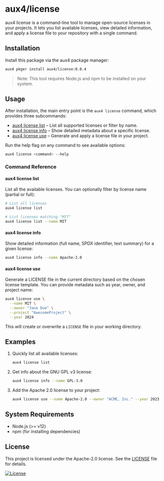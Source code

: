 # aux4/license

aux4 license is a command-line tool to manage open-source licenses in your projects. It lets you list available licenses, view detailed information, and apply a license file to your repository with a single command.

## Installation

Install this package via the aux4 package manager:

```bash
aux4 pkger install aux4/license:0.0.4
```

> Note: This tool requires Node.js and npm to be installed on your system.

## Usage

After installation, the main entry point is the `aux4 license` command, which provides three subcommands:

* [aux4 license list](./commands/aux4/license/list) – List all supported licenses or filter by name.
* [aux4 license info](./commands/aux4/license/info) – Show detailed metadata about a specific license.
* [aux4 license use](./commands/aux4/license/use) – Generate and apply a license file in your project.

Run the help flag on any command to see available options:

```bash
aux4 license <command> --help
```

### Command Reference

#### aux4 license list

List all the available licenses. You can optionally filter by license name (partial or full):

```bash
# List all licenses
aux4 license list

# List licenses matching "MIT"
aux4 license list --name MIT
```

#### aux4 license info

Show detailed information (full name, SPDX identifier, text summary) for a given license:

```bash
aux4 license info --name Apache-2.0
```

#### aux4 license use

Generate a LICENSE file in the current directory based on the chosen license template. You can provide metadata such as year, owner, and project name:

```bash
aux4 license use \
  --name MIT \
  --owner "Jane Doe" \
  --project "AwesomeProject" \
  --year 2024
```

This will create or overwrite a `LICENSE` file in your working directory.

## Examples

1. Quickly list all available licenses:

   ```bash
   aux4 license list
   ```

2. Get info about the GNU GPL v3 license:

   ```bash
   aux4 license info --name GPL-3.0
   ```

3. Add the Apache 2.0 license to your project:

   ```bash
   aux4 license use --name Apache-2.0 --owner "ACME, Inc." --year 2023
   ```

## System Requirements

* Node.js (>= v12)
* npm (for installing dependencies)

## License

This project is licensed under the Apache-2.0 license. See the [LICENSE](./LICENSE) file for details.

[![License](https://img.shields.io/badge/license-Apache--2.0-blue.svg)](./LICENSE)
